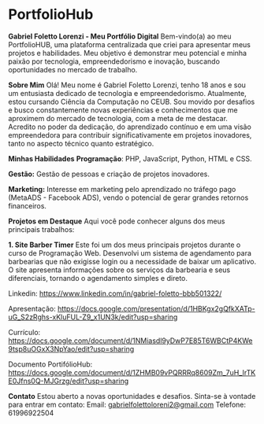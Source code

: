 # PortfolioHub
**Gabriel Foletto Lorenzi - Meu Portfólio Digital**
Bem-vindo(a) ao meu PortfolioHUB, uma plataforma centralizada que criei para apresentar meus projetos e habilidades. Meu objetivo é demonstrar meu potencial e minha paixão por tecnologia, empreendedorismo e inovação, buscando oportunidades no mercado de trabalho.

**Sobre Mim**
Olá! Meu nome é Gabriel Foletto Lorenzi, tenho 18 anos e sou um entusiasta dedicado de tecnologia e empreendedorismo. Atualmente, estou cursando Ciência da Computação no CEUB. Sou movido por desafios e busco constantemente novas experiências e conhecimentos que me aproximem do mercado de tecnologia, com a meta de me destacar. Acredito no poder da dedicação, do aprendizado contínuo e em uma visão empreendedora para contribuir significativamente em projetos inovadores, tanto no aspecto técnico quanto estratégico.

**Minhas Habilidades**
**Programação**: PHP, JavaScript, Python, HTML e CSS.

**Gestão:** Gestão de pessoas e criação de projetos inovadores.

**Marketing:** Interesse em marketing pelo aprendizado no tráfego pago (MetaADS - Facebook ADS), vendo o potencial de gerar grandes retornos financeiros.

**Projetos em Destaque**
Aqui você pode conhecer alguns dos meus principais trabalhos:

**1. Site Barber Timer**
Este foi um dos meus principais projetos durante o curso de Programação Web. Desenvolvi um sistema de agendamento para barbearias que não exigisse login ou a necessidade de baixar um aplicativo. O site apresenta informações sobre os serviços da barbearia e seus diferenciais, tornando o agendamento simples e direto.

Linkedin: https://www.linkedin.com/in/gabriel-foletto-bbb501322/

Apresentação: https://docs.google.com/presentation/d/1HBKgx2gQfkXATp-uG_S2zRghs-xKluFUL-Z9_x1UN3k/edit?usp=sharing

Currículo: https://docs.google.com/document/d/1NMiasdl9yDwP7E85T6WBCtP4KWe9tsp8uOGxX3NpYao/edit?usp=sharing

Documento PortifólioHub: https://docs.google.com/document/d/1ZHMB09vPQRRRq8609Zm_7uH_IrTKE0Jfns0Q-MJGrzg/edit?usp=sharing

**Contato**
Estou aberto a novas oportunidades e desafios. Sinta-se à vontade para entrar em contato:
Email: gabrielfolettoloreni2@gmail.com
Telefone: 61996922504

